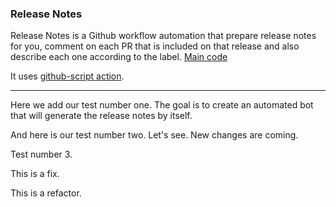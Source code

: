 ### Release Notes

Release Notes is a Github workflow automation that prepare release notes for you, comment on each PR that is included on that release and also describe each one according to the label. [Main code](https://github.com/paulo9mv/release-notes/blob/main/.github/workflows/bot.yml)


It uses [github-script action](https://github.com/actions/github-script).

____________

Here we add our test number one. The goal is to create an automated bot that will generate the release notes by itself.

And here is our test number two. Let's see. New changes are coming.

Test number 3.

This is a fix.

This is a refactor.
